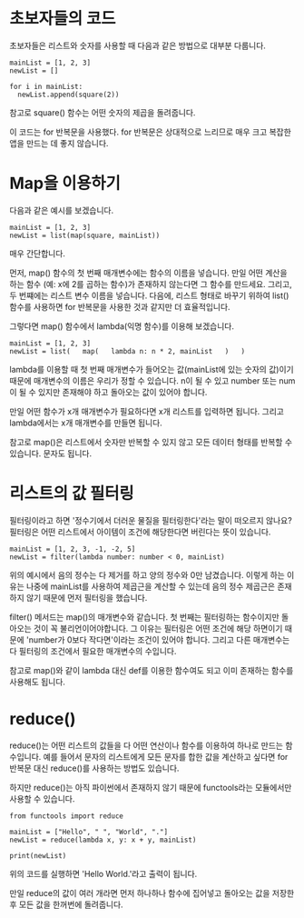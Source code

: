 # 초보자들의 코드
초보자들은 리스트와 숫자를 사용할 때 다음과 같은 방법으로 대부분 다룹니다.

```
mainList = [1, 2, 3]
newList = []

for i in mainList:
  newList.append(square(2))
```

참고로 square() 함수는 어떤 숫자의 제곱을 돌려줍니다.

이 코드는 for 반복문을 사용했다. for 반복문은 상대적으로 느리므로 매우 크고 복잡한 앱을 만드는 데 좋지 않습니다.

# Map을 이용하기
다음과 같은 예시를 보겠습니다.

```
mainList = [1, 2, 3]
newList = list(map(square, mainList))
```

매우 간단합니다.

먼저, map() 함수의 첫 번째 매개변수에는 함수의 이름을 넣습니다. 만일 어떤 계산을 하는 함수 (예: x에 2를 곱하는 함수)가 존재하지 않는다면 그 함수를 만드세요. 그리고, 두 번쨰에는 리스트 변수 이름을 넣습니다. 다음에, 리스트 형태로 바꾸기 위하여 list() 함수를 사용하면 for 반복문을 사용한 것과 같지만 더 효율적입니다.

그렇다면 map() 함수에서 lambda(익명 함수)를 이용해 보겠습니다.

```
mainList = [1, 2, 3]
newList = list(   map(   lambda n: n * 2, mainList   )   )
```

lambda를 이용할 때 첫 번째 매개변수가 들어오는 값(mainList에 있는 숫자의 값)이기 때문에 매개변수의 이름은 우리가 정할 수 있습니다. n이 될 수 있고 number 또는 num이 될 수 있지만 존재해야 하고 돌아오는 값이 있어야 합니다.

만일 어떤 함수가 x개 매개변수가 필요하다면 x개 리스트를 입력하면 됩니다. 그리고 lambda에서는 x개 매개변수를 만들면 됩니다.

참고로 map()은 리스트에서 숫자만 반복할 수 있지 않고 모든 데이터 형태를 반복할 수 있습니다. 문자도 됩니다.

# 리스트의 값 필터링
필터링이라고 하면 '정수기에서 더러운 물질을 필터링한다'라는 말이 떠오르지 않나요? 필터링은 어떤 리스트에서 아이템이 조건에 해당한다면 버린다는 뜻이 있습니다.

```
mainList = [1, 2, 3, -1, -2, 5]
newList = filter(lambda number: number < 0, mainList)
```

위의 예시에서 음의 정수는 다 제거를 하고 양의 정수와 0만 남겼습니다. 이렇게 하는 이유는 나중에 mainList를 사용하여 제곱근을 계산할 수 있는데 음의 정수 제곱근은 존재하지 않기 때문에 먼저 필터링을 했습니다.

filter() 메서드는 map()의 매개변수와 같습니다. 첫 번째는 필터링하는 함수이지만 돌아오는 것이 꼭 불리언이어야합니다. 그 이유는 필터링은 어떤 조건에 해당 하면이기 때문에 'number가 0보다 작다면'이라는 조건이 있어야 합니다. 그리고 다른 매개변수는 다 필터링의 조건에서 필요한 매개변수의 수입니다.

참고로 map()와 같이 lambda 대신 def를 이용한 함수여도 되고 이미 존재하는 함수를 사용해도 됩니다.

# reduce()
reduce()는 어떤 리스트의 값들을 다 어떤 연산이나 함수를 이용하여 하나로 만드는 함수입니다. 예를 들어서 문자의 리스트에게 모든 문자를 합한 값을 계산하고 싶다면 for 반복문 대신 reduce()를 사용하는 방법도 있습니다.

하지만 reduce()는 아직 파이썬에서 존재하지 않기 때문에 functools라는 모듈에서만 사용할 수 있습니다.

```
from functools import reduce

mainList = ["Hello", " ", "World", "."]
newList = reduce(lambda x, y: x + y, mainList)

print(newList)
```

위의 코드를 실행하면 'Hello World.'라고 출력이 됩니다.

만일 reduce의 값이 여러 개라면 먼저 하나하나 함수에 집어넣고 돌아오는 값을 저장한 후 모든 값을 한꺼번에 돌려줍니다.
